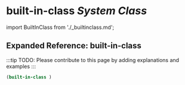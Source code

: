 # **built-in-class** *System Class*

import BuiltInClass from './_builtinclass.md';

<BuiltInClass />

## Expanded Reference: built-in-class

:::tip
TODO: Please contribute to this page by adding explanations and examples
:::

```lisp
(built-in-class )
```
